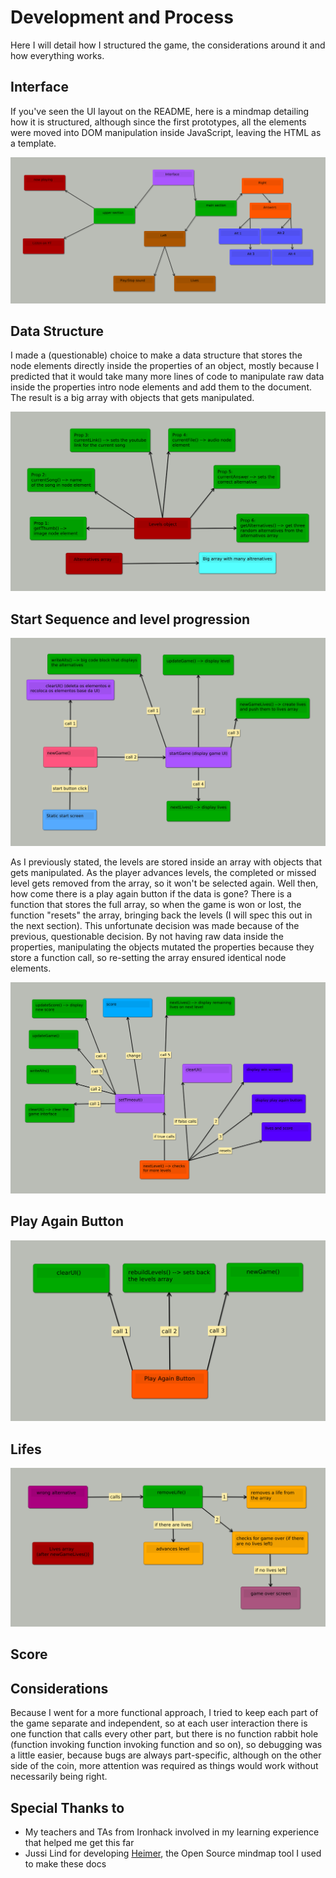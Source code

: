 # Development and Process

Here I will detail how I structured the game, the considerations around it
and how everything works.


## Interface

If you've seen the UI layout on the README, here is a mindmap detailing
how it is structured, although since the first prototypes, all the elements
were moved into DOM manipulation inside JavaScript, leaving the HTML as a
template.

![ui-mindmap 10](images/interface-schematic.png)

## Data Structure

I made a (questionable) choice to make a data structure that stores the node elements
directly inside the properties of an object, mostly because I predicted that it would take many more
lines of code to manipulate raw data inside the properties intro node elements and add them to the
document. The result is a big array with objects that gets manipulated.

![data-structure 10](images/data-structure.png)

## Start Sequence and level progression

![start-sequence 10](images/start-sequence.png)

As I previously stated, the levels are stored inside an array with objects that gets manipulated. As the player
advances levels, the completed or missed level gets removed from the array, so it won't be selected again. Well
then, how come there is a play again button if the data is gone? There is a function that stores the full array, 
so when the game is won or lost, the function "resets" the array, bringing back the levels (I will spec this out in the next section). 
This unfortunate decision was made because of the previous, questionable decision. By not having raw data inside the properties, manipulating the
objects mutated the properties because they store a function call, so re-setting the array ensured identical node elements.

![level-progression 10](images/level-progression.png)

## Play Again Button

![play-again 10](images/play-again.png)

## Lifes

![life-system](images/life-system.png)

## Score

## Considerations

Because I went for a more functional approach, I tried to keep each part of the game
separate and independent, so at each user interaction there is one function that calls
every other part, but there is no function rabbit hole (function invoking function invoking function and so on), 
so debugging was a little easier, because bugs are always part-specific, although on the other side of the coin, 
more attention was required as things would work without necessarily being right.

## Special Thanks to

- My teachers and TAs from Ironhack involved in my learning experience that helped me get this far
- Jussi Lind for developing [Heimer](https://github.com/juzzlin/Heimer), the Open Source mindmap tool I used to make these docs